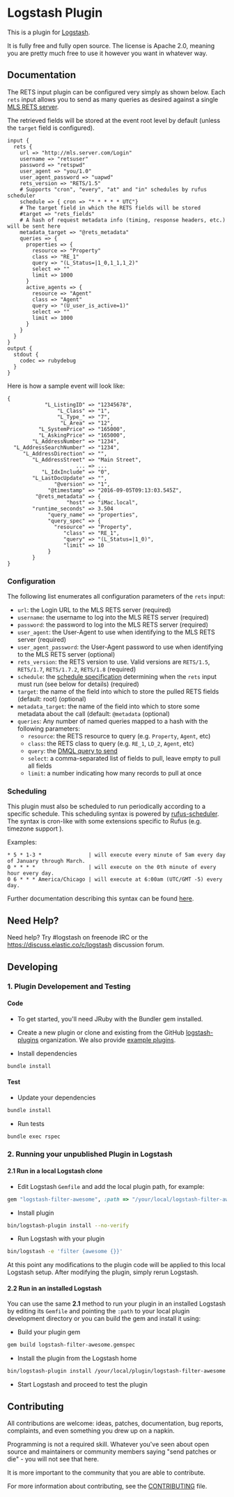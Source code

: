 # Logstash Plugin

This is a plugin for [Logstash](https://github.com/elastic/logstash).

It is fully free and fully open source. The license is Apache 2.0, meaning you are pretty much free to use it however you want in whatever way.

## Documentation

The RETS input plugin can be configured very simply as shown below. Each `rets` input allows you to send as many queries as desired
against a single [MLS RETS server](www.reso.org/specifications).

The retrieved fields will be stored at the event root level by default (unless the `target` field is configured).

```
input {
  rets {
    url => "http://mls.server.com/Login"
    username => "retsuser"
    password => "retspwd"
    user_agent => "you/1.0"
    user_agent_password => "uapwd"
    rets_version => "RETS/1.5"
    # Supports "cron", "every", "at" and "in" schedules by rufus scheduler
    schedule => { cron => "* * * * * UTC"}
    # The target field in which the RETS fields will be stored
    #target => "rets_fields"
    # A hash of request metadata info (timing, response headers, etc.) will be sent here
    metadata_target => "@rets_metadata"
    queries => {
      properties => {
        resource => "Property"
        class => "RE_1"
        query => "(L_Status=|1_0,1_1,1_2)"
        select => ""
        limit => 1000
      }
      active_agents => {
        resource => "Agent"
        class => "Agent"
        query => "(U_user_is_active=1)"
        select => ""
        limit => 1000
      }
    }
  }
}
output {
  stdout {
    codec => rubydebug
  }
}
```

Here is how a sample event will look like:

```
{
            "L_ListingID" => "12345678",
                "L_Class" => "1",
                "L_Type_" => "7",
                 "L_Area" => "12",
          "L_SystemPrice" => "165000",
          "L_AskingPrice" => "165000",
        "L_AddressNumber" => "1234",
  "L_AddressSearchNumber" => "1234",
     "L_AddressDirection" => "",
        "L_AddressStreet" => "Main Street",
                      ... => ...
           "L_IdxInclude" => "0",
        "L_LastDocUpdate" => "",
               "@version" => "1",
             "@timestamp" => "2016-09-05T09:13:03.545Z",
         "@rets_metadata" => {
                   "host" => "iMac.local",
        "runtime_seconds" => 3.504
             "query_name" => "properties",
             "query_spec" => {
               "resource" => "Property",
                  "class" => "RE_1",
                  "query" => "(L_Status=|1_0)",
                  "limit" => 10
             }
        }
}
```

### Configuration

The following list enumerates all configuration parameters of the `rets` input:

 * `url`: the Login URL to the MLS RETS server (required)
 * `username`: the username to log into the MLS RETS server (required)
 * `password`: the password to log into the MLS RETS server (required)
 * `user_agent`: the User-Agent to use when identifying to the MLS RETS server (required)
 * `user_agent_password`: the User-Agent password to use when identifying to the MLS RETS server (optional)
 * `rets_version`: the RETS version to use. Valid versions are `RETS/1.5`, `RETS/1.7`, `RETS/1.7.2`, `RETS/1.8` (required)
 * `schedule`: the [schedule specification](#scheduling) determining when the `rets` input must run (see below for details) (required)
 * `target`: the name of the field into which to store the pulled RETS fields (default: root) (optional)
 * `metadata_target`: the name of the field into which to store some metadata about the call (default: `@metadata` (optional)
 * `queries`: Any number of named queries mapped to a hash with the following parameters:
   * `resource`: the RETS resource to query (e.g. `Property`, `Agent`, etc)
   * `class`: the RETS class to query (e.g. `RE_1`, `LD_2`, `Agent`, etc)
   * `query`: the [DMQL query to send](https://www.flexmls.com/developers/rets/tutorials/dmql-tutorial/)
   * `select`: a comma-separated list of fields to pull, leave empty to pull all fields
   * `limit`: a number indicating how many records to pull at once

### Scheduling

This plugin must also be scheduled to run periodically according to a specific
schedule. This scheduling syntax is powered by [rufus-scheduler](https://github.com/jmettraux/rufus-scheduler).
The syntax is cron-like with some extensions specific to Rufus (e.g. timezone support ).

Examples:

```
* 5 * 1-3 *               | will execute every minute of 5am every day of January through March.
0 * * * *                 | will execute on the 0th minute of every hour every day.
0 6 * * * America/Chicago | will execute at 6:00am (UTC/GMT -5) every day.
```

Further documentation describing this syntax can be found [here](https://github.com/jmettraux/rufus-schedulerparsing-cronlines-and-time-strings).

## Need Help?

Need help? Try #logstash on freenode IRC or the https://discuss.elastic.co/c/logstash discussion forum.

## Developing

### 1. Plugin Developement and Testing

#### Code
- To get started, you'll need JRuby with the Bundler gem installed.

- Create a new plugin or clone and existing from the GitHub [logstash-plugins](https://github.com/logstash-plugins) organization. We also provide [example plugins](https://github.com/logstash-plugins?query=example).

- Install dependencies
```sh
bundle install
```

#### Test

- Update your dependencies

```sh
bundle install
```

- Run tests

```sh
bundle exec rspec
```

### 2. Running your unpublished Plugin in Logstash

#### 2.1 Run in a local Logstash clone

- Edit Logstash `Gemfile` and add the local plugin path, for example:
```ruby
gem "logstash-filter-awesome", :path => "/your/local/logstash-filter-awesome"
```
- Install plugin
```sh
bin/logstash-plugin install --no-verify
```
- Run Logstash with your plugin
```sh
bin/logstash -e 'filter {awesome {}}'
```
At this point any modifications to the plugin code will be applied to this local Logstash setup. After modifying the plugin, simply rerun Logstash.

#### 2.2 Run in an installed Logstash

You can use the same **2.1** method to run your plugin in an installed Logstash by editing its `Gemfile` and pointing the `:path` to your local plugin development directory or you can build the gem and install it using:

- Build your plugin gem
```sh
gem build logstash-filter-awesome.gemspec
```
- Install the plugin from the Logstash home
```sh
bin/logstash-plugin install /your/local/plugin/logstash-filter-awesome.gem
```
- Start Logstash and proceed to test the plugin

## Contributing

All contributions are welcome: ideas, patches, documentation, bug reports, complaints, and even something you drew up on a napkin.

Programming is not a required skill. Whatever you've seen about open source and maintainers or community members  saying "send patches or die" - you will not see that here.

It is more important to the community that you are able to contribute.

For more information about contributing, see the [CONTRIBUTING](https://github.com/elastic/logstash/blob/master/CONTRIBUTING.md) file.

